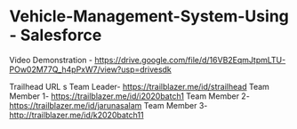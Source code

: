 # Vehicle-Management-System-Using - Salesforce

Video Demonstration - https://drive.google.com/file/d/16VB2EqmJtpmLTU-POw02M77Q_h4pPxW7/view?usp=drivesdk

Trailhead URL s Team Leader- https://trailblazer.me/id/strailhead
Team Member 1- https://trailblazer.me/id/i2020batch1
Team Member 2- https://trailblazer.me/id/jarunasalam
Team Member 3- http://trailblazer.me/id/k2020batch11
